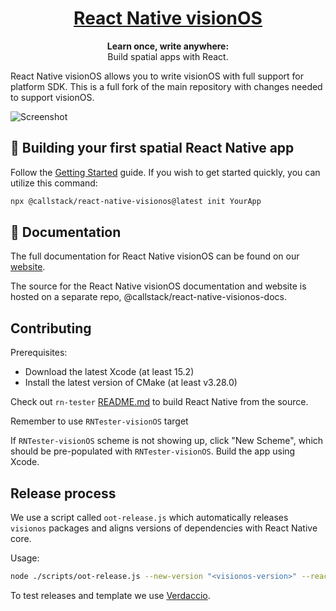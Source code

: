 <h1 align="center">
  <a href="https://callstack.github.io/react-native-visionos-docs">
    React Native visionOS
  </a>
</h1>

<p align="center">
  <strong>Learn once, write anywhere:</strong><br>
  Build spatial apps with React.
</p>

React Native visionOS allows you to write visionOS with full support for platform SDK. This is a full fork of the main repository with changes needed to support visionOS.

![Screenshot](https://github.com/callstack/react-native-visionos/assets/52801365/0fcd5e5f-628c-49ef-84ab-d1d4675a011a)

## 🎉 Building your first spatial React Native app
Follow the [Getting Started](https://callstack.github.io/react-native-visionos-docs/category/getting-started) guide. If you wish to get started quickly, you can utilize this command: 

```sh
npx @callstack/react-native-visionos@latest init YourApp
``` 


## 📖 Documentation

The full documentation for React Native visionOS can be found on our [website](https://callstack.github.io/react-native-visionos-docs).

The source for the React Native visionOS documentation and website is hosted on a separate repo, @callstack/react-native-visionos-docs.

## Contributing

Prerequisites: 
- Download the latest Xcode (at least 15.2)
- Install the latest version of CMake (at least v3.28.0)

Check out `rn-tester` [README.md](./packages/rn-tester/README.md) to build React Native from the source.

Remember to use `RNTester-visionOS` target

If `RNTester-visionOS` scheme is not showing up, click "New Scheme", which should be pre-populated with `RNTester-visionOS`. Build the app using Xcode.

## Release process

We use a script called `oot-release.js` which automatically releases `visionos` packages and aligns versions of dependencies with React Native core.

Usage:

```sh
node ./scripts/oot-release.js --new-version "<visionos-version>" --react-native-version "<react-native-version>" --one-time-password "<otp>"
```

To test releases and template we use [Verdaccio](https://verdaccio.org/).
